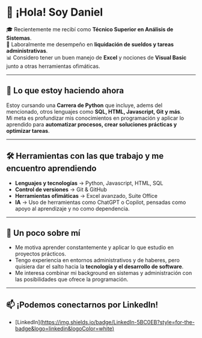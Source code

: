# 👋 ¡Hola! Soy Daniel  

🎓 Recientemente me recibí como **Técnico Superior en Análisis de Sistemas**.  
💼 Laboralmente me desempeño en **liquidación de sueldos y tareas administrativas**.  
📊 Considero tener un buen manejo de **Excel** y nociones de **Visual Basic** junto a otras herramientas ofimáticas. 

---

## 🚀 Lo que estoy haciendo ahora
Estoy cursando una **Carrera de Python** que incluye, adems del mencionado, otros lenguajes como **SQL, HTML, Javascript, Git y más**.  
Mi meta es profundizar mis conocimientos en programación y aplicar lo aprendido para **automatizar procesos, crear soluciones prácticas y optimizar tareas**.  

---

## 🛠️ Herramientas con las que trabajo y me encuentro aprendiendo
- **Lenguajes y tecnologías** → Python, Javascript, HTML, SQL  
- **Control de versiones** → Git & GitHub  
- **Herramientas ofimáticas** → Excel avanzado, Suite Office  
- **IA** → Uso de herramientas como ChatGPT o Copilot, pensadas como apoyo al aprendizaje y no como dependencia.

---

## 🌱 Un poco sobre mí
- Me motiva aprender constantemente y aplicar lo que estudio en proyectos prácticos.  
- Tengo experiencia en entornos administrativos y de haberes, pero quisiera dar el salto hacia la **tecnología y el desarrollo de software**.  
- Me interesa combinar mi background en sistemas y administración con las posibilidades que ofrece la programación.  

---

## 📫 ¡Podemos conectarnos por LinkedIn!
- [LinkedIn][(https://img.shields.io/badge/LinkedIn-5BC0EB?style=for-the-badge&logo=linkedin&logoColor=white)](https://www.linkedin.com/in/dmontecchiari)

